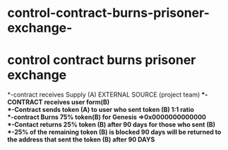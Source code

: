 # control-contract-burns-prisoner-exchange-
 <h1>control contract burns prisoner exchange</h1>
 
 *-contract receives Supply (A) EXTERNAL SOURCE (project team)<b>
*-CONTRACT receives user form(B)<br>
*-Contract sends token (A) to user who sent token (B) 1:1 ratio<br>
*-contract Burns 75% token(B) for Genesis =>0x0000000000000<br>
*-Contact returns 25% token (B) after 90 days for those who sent (B)<br>
*-25% of the remaining token (B) is blocked 90 days will be returned to the address that sent the token (B) after 90 DAYS<br>
